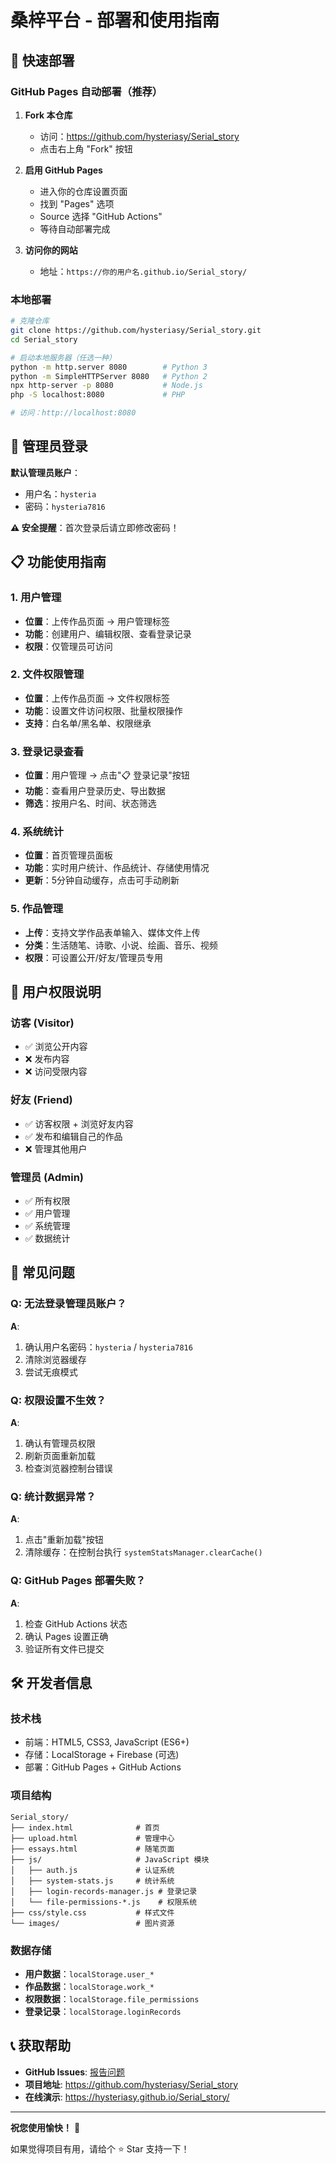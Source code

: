 # 桑梓平台 - 部署和使用指南

## 🚀 快速部署

### GitHub Pages 自动部署（推荐）

1. **Fork 本仓库**
   - 访问：https://github.com/hysteriasy/Serial_story
   - 点击右上角 "Fork" 按钮

2. **启用 GitHub Pages**
   - 进入你的仓库设置页面
   - 找到 "Pages" 选项
   - Source 选择 "GitHub Actions"
   - 等待自动部署完成

3. **访问你的网站**
   - 地址：`https://你的用户名.github.io/Serial_story/`

### 本地部署

```bash
# 克隆仓库
git clone https://github.com/hysteriasy/Serial_story.git
cd Serial_story

# 启动本地服务器（任选一种）
python -m http.server 8080        # Python 3
python -m SimpleHTTPServer 8080   # Python 2
npx http-server -p 8080           # Node.js
php -S localhost:8080             # PHP

# 访问：http://localhost:8080
```

## 🔑 管理员登录

**默认管理员账户**：
- 用户名：`hysteria`
- 密码：`hysteria7816`

**⚠️ 安全提醒**：首次登录后请立即修改密码！

## 📋 功能使用指南

### 1. 用户管理
- **位置**：上传作品页面 → 用户管理标签
- **功能**：创建用户、编辑权限、查看登录记录
- **权限**：仅管理员可访问

### 2. 文件权限管理
- **位置**：上传作品页面 → 文件权限标签
- **功能**：设置文件访问权限、批量权限操作
- **支持**：白名单/黑名单、权限继承

### 3. 登录记录查看
- **位置**：用户管理 → 点击"📋 登录记录"按钮
- **功能**：查看用户登录历史、导出数据
- **筛选**：按用户名、时间、状态筛选

### 4. 系统统计
- **位置**：首页管理员面板
- **功能**：实时用户统计、作品统计、存储使用情况
- **更新**：5分钟自动缓存，点击可手动刷新

### 5. 作品管理
- **上传**：支持文学作品表单输入、媒体文件上传
- **分类**：生活随笔、诗歌、小说、绘画、音乐、视频
- **权限**：可设置公开/好友/管理员专用

## 👥 用户权限说明

### 访客 (Visitor)
- ✅ 浏览公开内容
- ❌ 发布内容
- ❌ 访问受限内容

### 好友 (Friend)
- ✅ 访客权限 + 浏览好友内容
- ✅ 发布和编辑自己的作品
- ❌ 管理其他用户

### 管理员 (Admin)
- ✅ 所有权限
- ✅ 用户管理
- ✅ 系统管理
- ✅ 数据统计

## 🔧 常见问题

### Q: 无法登录管理员账户？
**A**: 
1. 确认用户名密码：`hysteria` / `hysteria7816`
2. 清除浏览器缓存
3. 尝试无痕模式

### Q: 权限设置不生效？
**A**: 
1. 确认有管理员权限
2. 刷新页面重新加载
3. 检查浏览器控制台错误

### Q: 统计数据异常？
**A**: 
1. 点击"重新加载"按钮
2. 清除缓存：在控制台执行 `systemStatsManager.clearCache()`

### Q: GitHub Pages 部署失败？
**A**: 
1. 检查 GitHub Actions 状态
2. 确认 Pages 设置正确
3. 验证所有文件已提交

## 🛠️ 开发者信息

### 技术栈
- 前端：HTML5, CSS3, JavaScript (ES6+)
- 存储：LocalStorage + Firebase (可选)
- 部署：GitHub Pages + GitHub Actions

### 项目结构
```
Serial_story/
├── index.html              # 首页
├── upload.html             # 管理中心
├── essays.html             # 随笔页面
├── js/                     # JavaScript 模块
│   ├── auth.js             # 认证系统
│   ├── system-stats.js     # 统计系统
│   ├── login-records-manager.js # 登录记录
│   └── file-permissions-*.js    # 权限系统
├── css/style.css           # 样式文件
└── images/                 # 图片资源
```

### 数据存储
- **用户数据**：`localStorage.user_*`
- **作品数据**：`localStorage.work_*`
- **权限数据**：`localStorage.file_permissions`
- **登录记录**：`localStorage.loginRecords`

## 📞 获取帮助

- **GitHub Issues**: [报告问题](https://github.com/hysteriasy/Serial_story/issues)
- **项目地址**: https://github.com/hysteriasy/Serial_story
- **在线演示**: https://hysteriasy.github.io/Serial_story/

---

**祝您使用愉快！** 🎉

如果觉得项目有用，请给个 ⭐ Star 支持一下！
